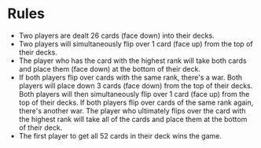 # Rules

- Two players are dealt 26 cards (face down) into their decks.
- Two players will simultaneously flip over 1 card (face up) from the top of their decks.
- The player who has the card with the highest rank will take both cards and place them (face down) at the bottom of their deck.
- If both players flip over cards with the same rank, there's a war. Both players will place down 3 cards (face down) from the top of their decks. Both players will then simultaneously flip over 1 card (face up) from the top of their decks. If both players flip over cards of the same rank again, there's another war. The player who ultimately flips over the card with the highest rank will take all of the cards and place them at the bottom of their deck.
- The first player to get all 52 cards in their deck wins the game.
